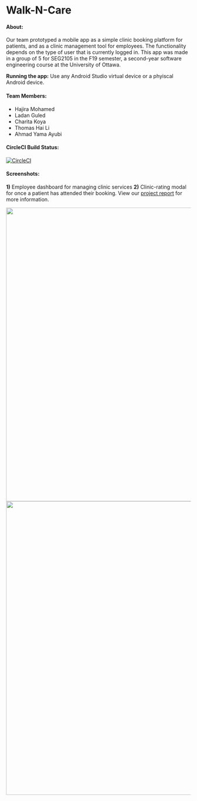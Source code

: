 # Walk-N-Care

#### About:

Our team prototyped a mobile app as a simple clinic booking platform for patients, and as a clinic management tool for employees. The functionality depends on the type of user that is currently logged in. This app was made in a group of 5 for SEG2105 in the F19 semester, a second-year software engineering course at the University of Ottawa.

**Running the app:** Use any Android Studio virtual device or a phyiscal Android device.

#### Team Members:

- Hajira Mohamed
- Ladan Guled
- Charita Koya
- Thomas Hai Li
- Ahmad Yama Ayubi

#### CircleCI Build Status:

[![CircleCI](https://circleci.com/gh/SEG2105-uottawa/seg2105-project-team-f19-5.svg?style=svg&circle-token=fa8576c9c01eb67a88929841760b681ea30820b3)](https://circleci.com/gh/SEG2105-uottawa/seg2105-project-team-f19-5)

#### Screenshots:

**1)** Employee dashboard for managing clinic services **2)** Clinic-rating modal for once a patient has attended their booking. View our [project report](https://github.com/thomas-hai-li/android-walkncare/blob/master/SEG%202105%20Android%20Project%202019%20-%20Final%20Report%20(Group%205).pdf) for more information.

<img align="left" src="https://user-images.githubusercontent.com/34053587/75723699-c9ea6980-5caa-11ea-96db-addd0e624584.png" height="800" />

<img align="right" src="https://user-images.githubusercontent.com/34053587/75723702-cbb42d00-5caa-11ea-91c2-d200f9fc6782.png" height="800" />
